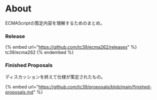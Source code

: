 # About

ECMAScriptの策定内容を理解するためのまとめ。

### Release

{% embed url="https://github.com/tc39/ecma262/releases" %}
tc39/ecma262
{% endembed %}

### Finished Proposals

ディスカッションを終えて仕様が策定されたもの。

{% embed url="https://github.com/tc39/proposals/blob/main/finished-proposals.md" %}

